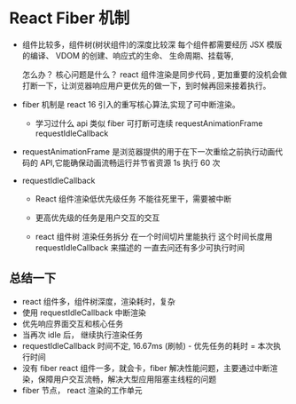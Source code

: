 # React Fiber 机制

- 组件比较多，组件树(树状组件)的深度比较深
  每个组件都需要经历 JSX 模版的编译、 VDOM 的创建、响应式的生命、
  生命周期、挂载等,

  怎么办？ 核心问题是什么？
  react 组件渲染是同步代码 , 更加重要的没机会做
  打断一下，让浏览器响应用户更优先的做一下，到时候再回来接着执行。

- fiber 机制是 react 16 引入的重写核心算法,实现了可中断渲染。

  - 学习过什么 api 类似 fiber
    可打断可连续
    requestAnimationFrame
    requestIdleCallback

- requestAnimationFrame
  是浏览器提供的用于在下一次重绘之前执行动画代码的 API,它能确保动画流畅运行并节省资源
  1s 执行 60 次

- requestIdleCallback

  - React 组件渲染低优先级任务
    不能往死里干，需要被中断
  - 更高优先级的任务是用户交互的交互

  - react 组件树 渲染任务拆分
    在一个时间切片里能执行
    这个时间长度用 requestIdleCallback 来描述的
    一直去问还有多少可执行时间

## 总结一下

- react 组件多，组件树深度，渲染耗时，复杂
- 使用 requestIdleCallback 中断渲染
- 优先响应界面交互和核心任务
- 当再次 idle 后， 继续执行渲染任务
- requestIdleCallback 时间不定, 16.67ms (刷帧) - 优先任务的耗时 = 本次执行时间
- 没有 fiber react 组件一多，就会卡，fiber 解决性能问题，主要通过中断渲染，保障用户交互流畅，解决大型应用阻塞主线程的问题
- fiber 节点， react 渲染的工作单元
